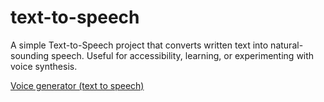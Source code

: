 # text-to-speech
A simple Text-to-Speech project that converts written text into natural-sounding speech. Useful for accessibility, learning, or experimenting with voice synthesis.

[Voice generator (text to speech)](https://www.youtube.com/watch?v=f3X320PEPDY)
